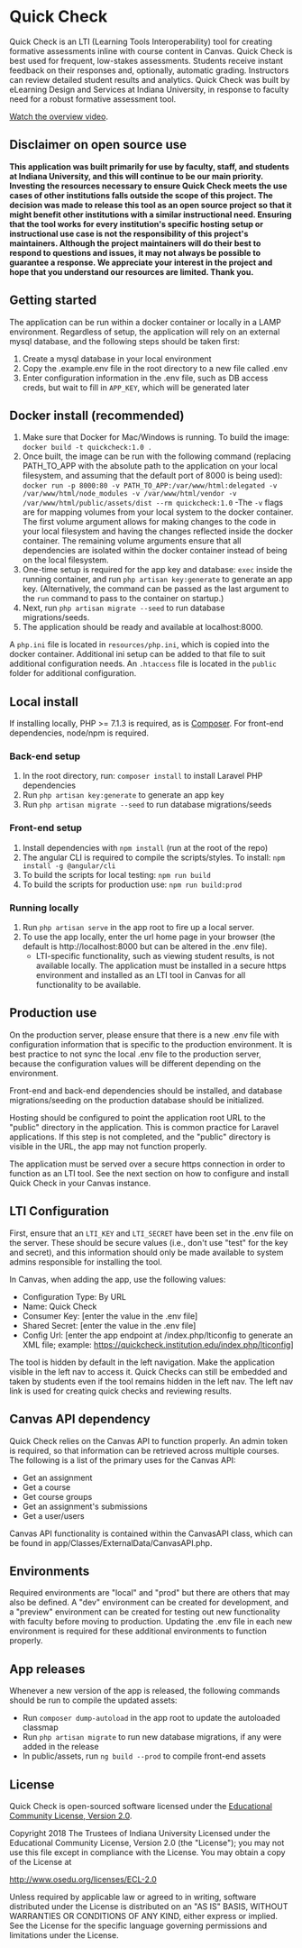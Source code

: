 # Quick Check

Quick Check is an LTI (Learning Tools Interoperability) tool for creating formative assessments inline with course content in Canvas. Quick Check is best used for frequent, low-stakes assessments. Students receive instant feedback on their responses and, optionally, automatic grading. Instructors can review detailed student results and analytics. Quick Check was built by eLearning Design and Services at Indiana University, in response to faculty need for a robust formative assessment tool.

[Watch the overview video](https://iu.mediaspace.kaltura.com/media/Quick+Check/1_yy7hbu19).

## Disclaimer on open source use

**This application was built primarily for use by faculty, staff, and students at Indiana University, and this will continue to be our main priority. Investing the resources necessary to ensure Quick Check meets the use cases of other institutions falls outside the scope of this project. The decision was made to release this tool as an open source project so that it might benefit other institutions with a similar instructional need. Ensuring that the tool works for every institution's specific hosting setup or instructional use case is not the responsibility of this project's maintainers. Although the project maintainers will do their best to respond to questions and issues, it may not always be possible to guarantee a response. We appreciate your interest in the project and hope that you understand our resources are limited. Thank you.**

## Getting started

The application can be run within a docker container or locally in a LAMP environment. Regardless of setup, the application will rely on an external mysql database, and the following steps should be taken first:

1. Create a mysql database in your local environment
2. Copy the .example.env file in the root directory to a new file called .env
3. Enter configuration information in the .env file, such as DB access creds, but wait to fill in `APP_KEY`, which will be generated later

## Docker install (recommended)

1. Make sure that Docker for Mac/Windows is running. To build the image: `docker build -t quickcheck:1.0 .`
2. Once built, the image can be run with the following command (replacing PATH_TO_APP with the absolute path to the application on your local filesystem, and assuming that the default port of 8000 is being used): `docker run -p 8000:80 -v PATH_TO_APP:/var/www/html:delegated -v /var/www/html/node_modules -v /var/www/html/vendor -v /var/www/html/public/assets/dist --rm quickcheck:1.0`
  -The `-v` flags are for mapping volumes from your local system to the docker container. The first volume argument allows for making changes to the code in your local filesystem and having the changes reflected inside the docker container. The remaining volume arguments ensure that all dependencies are isolated within the docker container instead of being on the local filesystem.
3. One-time setup is required for the app key and database: `exec` inside the running container, and run `php artisan key:generate` to generate an app key. (Alternatively, the command can be passed as the last argument to the `run` command to pass to the container on startup.)
4. Next, run `php artisan migrate --seed` to run database migrations/seeds.
5. The application should be ready and available at localhost:8000.

A `php.ini` file is located in `resources/php.ini`, which is copied into the docker container. Additional ini setup can be added to that file to suit additional configuration needs. An `.htaccess` file is located in the `public` folder for additional configuration.

## Local install

If installing locally, PHP >= 7.1.3 is required, as is [Composer](https://getcomposer.org). For front-end dependencies, node/npm is required.

### Back-end setup
1. In the root directory, run: `composer install` to install Laravel PHP dependencies
2. Run `php artisan key:generate` to generate an app key
3. Run `php artisan migrate --seed` to run database migrations/seeds

### Front-end setup
1. Install dependencies with `npm install` (run at the root of the repo)
2. The angular CLI is required to compile the scripts/styles. To install: `npm install -g @angular/cli`
3. To build the scripts for local testing: `npm run build`
4. To build the scripts for production use: `npm run build:prod`

### Running locally
1. Run `php artisan serve` in the app root to fire up a local server.
2. To use the app locally, enter the url home page in your browser (the default is http://localhost:8000 but can be altered in the .env file).
    - LTI-specific functionality, such as viewing student results, is not available locally. The application must be installed in a secure https environment and installed as an LTI tool in Canvas for all functionality to be available.

## Production use

On the production server, please ensure that there is a new .env file with configuration information that is specific to the production environment. It is best practice to not sync the local .env file to the production server, because the configuration values will be different depending on the environment.

Front-end and back-end dependencies should be installed, and database migrations/seeding on the production database should be initialized.

Hosting should be configured to point the application root URL to the "public" directory in the application. This is common practice for Laravel applications. If this step is not completed, and the "public" directory is visible in the URL, the app may not function properly.

The application must be served over a secure https connection in order to function as an LTI tool. See the next section on how to configure and install Quick Check in your Canvas instance.

## LTI Configuration

First, ensure that an `LTI_KEY` and `LTI_SECRET` have been set in the .env file on the server. These should be secure values (i.e., don't use "test" for the key and secret), and this information should only be made available to system admins responsible for installing the tool.

In Canvas, when adding the app, use the following values:

 * Configuration Type: By URL
 * Name: Quick Check
 * Consumer Key: [enter the value in the .env file]
 * Shared Secret: [enter the value in the .env file]
 * Config Url: [enter the app endpoint at /index.php/lticonfig to generate an XML file; example: https://quickcheck.institution.edu/index.php/lticonfig]

The tool is hidden by default in the left navigation. Make the application visible in the left nav to access it. Quick Checks can still be embedded and taken by students even if the tool remains hidden in the left nav. The left nav link is used for creating quick checks and reviewing results.

## Canvas API dependency

Quick Check relies on the Canvas API to function properly. An admin token is required, so that information can be retrieved across multiple courses. The following is a list of the primary uses for the Canvas API:

 * Get an assignment
 * Get a course
 * Get course groups
 * Get an assignment's submissions
 * Get a user/users

Canvas API functionality is contained within the CanvasAPI class, which can be found in app/Classes/ExternalData/CanvasAPI.php.

## Environments

Required environments are "local" and "prod" but there are others that may also be defined. A "dev" environment can be created for development, and a "preview" environment can be created for testing out new functionality with faculty before moving to production. Updating the .env file in each new environment is required for these additional environments to function properly.

## App releases

Whenever a new version of the app is released, the following commands should be run to compile the updated assets:

 * Run `composer dump-autoload` in the app root to update the autoloaded classmap
 * Run `php artisan migrate` to run new database migrations, if any were added in the release
 * In public/assets, run `ng build --prod` to compile front-end assets

## License
Quick Check is open-sourced software licensed under the [Educational Community License, Version 2.0](https://opensource.org/licenses/ECL-2.0).

Copyright 2018 The Trustees of Indiana University Licensed under the
  Educational Community License, Version 2.0 (the "License"); you may
  not use this file except in compliance with the License. You may
  obtain a copy of the License at

http://www.osedu.org/licenses/ECL-2.0

  Unless required by applicable law or agreed to in writing,
  software distributed under the License is distributed on an "AS IS"
  BASIS, WITHOUT WARRANTIES OR CONDITIONS OF ANY KIND, either express
  or implied. See the License for the specific language governing
  permissions and limitations under the License.
